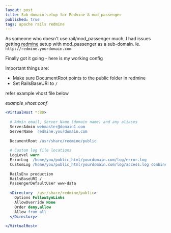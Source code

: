 ```yaml
---
layout: post
title: Sub-domain setup for Redmine & mod_passenger
published: true
tags: apache rails redmine
---
```


As someone who doesn't use rail/mod_passenger much, I had issues 
getting [redmine](http://redmine.org) setup with mod_passenger as a sub-domain. ie. `http://redmine.yourdomain.com`
 
Finally got it going - here is my working config

Important things are:

* Make sure DocumentRoot points to the public folder in redmine
* Set RailsBaseURI to `/`

refer example vhost file below

_example_vhost.conf_

``` apache
<VirtualHost *:80>
 
  # Admin email, Server Name (domain name) and any aliases
  ServerAdmin webmaster@domain1.com
  ServerName  redmine.yourdomain.com
 
  DocumentRoot /usr/share/redmine/public
 
  # Custom log file locations
  LogLevel warn
  ErrorLog  /home/you/public_html/yourdomain.com/log/error.log
  CustomLog /home/you/public_html/yourdomain.com/log/access.log combined
 
  RailsEnv production
  RailsBaseURI /
  PassengerDefaultUser www-data
 
  <Directory  /usr/share/redmine/public>
    Options FollowSymLinks
    AllowOverride None
    Order deny,allow
    Allow from all
  </Directory>
 
</VirtualHost>
```